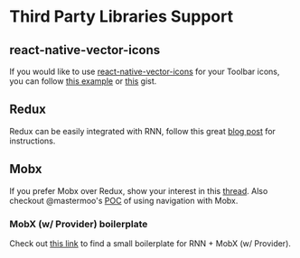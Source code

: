 # Third Party Libraries Support

## react-native-vector-icons

If you would like to use [react-native-vector-icons](https://github.com/oblador/react-native-vector-icons) for your Toolbar icons, you can follow [this example](https://github.com/wix/react-native-navigation/issues/43#issuecomment-223907515) or [this](https://gist.github.com/dropfen/4a2209d7274788027f782e8655be198f) gist.

## Redux
Redux can be easily integrated with RNN, follow this great [blog post](https://medium.com/react-native-training/explanation-of-react-native-navigation-wix-with-redux-deabcee8edfc) for instructions.

## Mobx
If you prefer Mobx over Redux, show your interest in this [thread](https://github.com/wix/react-native-navigation/issues/187). Also checkout @mastermoo's [POC](https://github.com/mastermoo/navigation-mobx-example) of using navigation with Mobx. 

### MobX (w/ Provider) boilerplate
Check out [this link](https://github.com/kanzitelli/react-native-navigation-mobx-boilerplate) to find a small boilerplate for RNN + MobX (w/ Provider).
